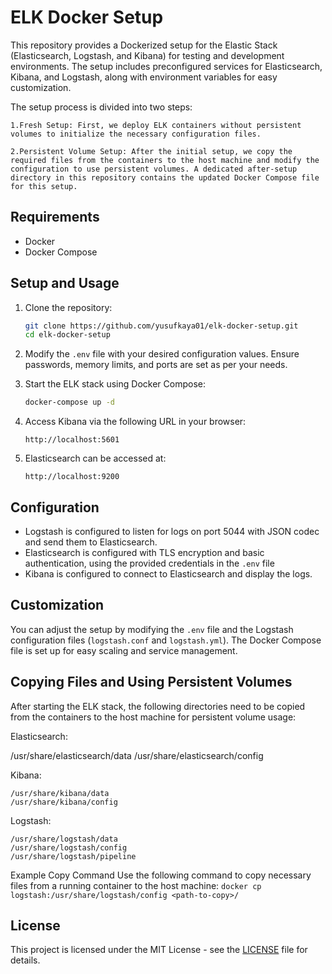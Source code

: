 # ELK Docker Setup

This repository provides a Dockerized setup for the Elastic Stack (Elasticsearch, Logstash, and Kibana) for testing and development environments. The setup includes preconfigured services for Elasticsearch, Kibana, and Logstash, along with environment variables for easy customization.

The setup process is divided into two steps:

    1.Fresh Setup: First, we deploy ELK containers without persistent volumes to initialize the necessary configuration files.

    2.Persistent Volume Setup: After the initial setup, we copy the required files from the containers to the host machine and modify the configuration to use persistent volumes. A dedicated after-setup directory in this repository contains the updated Docker Compose file for this setup.

## Requirements
- Docker
- Docker Compose

## Setup and Usage

1. Clone the repository:

    ```bash
    git clone https://github.com/yusufkaya01/elk-docker-setup.git
    cd elk-docker-setup
    ```

2. Modify the `.env` file with your desired configuration values. Ensure passwords, memory limits, and ports are set as per your needs.

3. Start the ELK stack using Docker Compose:

    ```bash
    docker-compose up -d
    ```

4. Access Kibana via the following URL in your browser:

    ```
    http://localhost:5601
    ```

5. Elasticsearch can be accessed at:

    ```
    http://localhost:9200
    ```

## Configuration

- Logstash is configured to listen for logs on port 5044 with JSON codec and send them to Elasticsearch.
- Elasticsearch is configured with TLS encryption and basic authentication, using the provided credentials in the `.env` file
- Kibana is configured to connect to Elasticsearch and display the logs.

## Customization

You can adjust the setup by modifying the `.env` file and the Logstash configuration files (`logstash.conf` and `logstash.yml`). The Docker Compose file is set up for easy scaling and service management.

## Copying Files and Using Persistent Volumes

After starting the ELK stack, the following directories need to be copied from the containers to the host machine for persistent volume usage:

Elasticsearch:

/usr/share/elasticsearch/data
/usr/share/elasticsearch/config

Kibana:

```
/usr/share/kibana/data
/usr/share/kibana/config
```

Logstash:

```
/usr/share/logstash/data
/usr/share/logstash/config
/usr/share/logstash/pipeline
```

Example Copy Command
Use the following command to copy necessary files from a running container to the host machine:
`docker cp logstash:/usr/share/logstash/config <path-to-copy>/`

## License

This project is licensed under the MIT License - see the [LICENSE](LICENSE) file for details.
